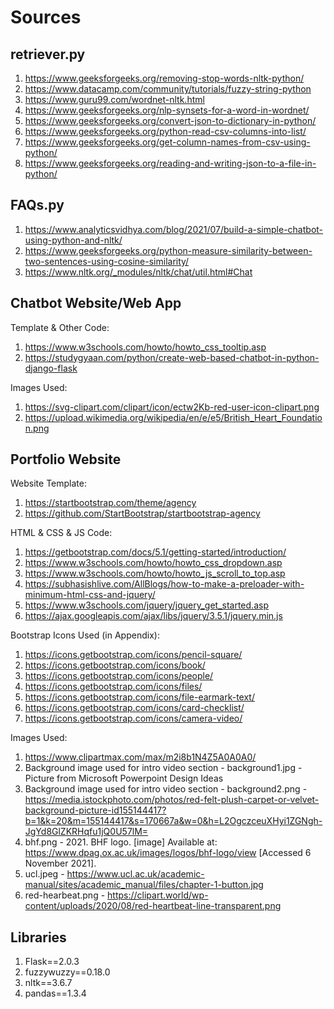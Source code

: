 # Sources

## retriever.py
1) https://www.geeksforgeeks.org/removing-stop-words-nltk-python/
2) https://www.datacamp.com/community/tutorials/fuzzy-string-python
3) https://www.guru99.com/wordnet-nltk.html
4) https://www.geeksforgeeks.org/nlp-synsets-for-a-word-in-wordnet/
5) https://www.geeksforgeeks.org/convert-json-to-dictionary-in-python/
6) https://www.geeksforgeeks.org/python-read-csv-columns-into-list/
7) https://www.geeksforgeeks.org/get-column-names-from-csv-using-python/
8) https://www.geeksforgeeks.org/reading-and-writing-json-to-a-file-in-python/

## FAQs.py
1) https://www.analyticsvidhya.com/blog/2021/07/build-a-simple-chatbot-using-python-and-nltk/
2) https://www.geeksforgeeks.org/python-measure-similarity-between-two-sentences-using-cosine-similarity/
3) https://www.nltk.org/_modules/nltk/chat/util.html#Chat

## Chatbot Website/Web App
Template & Other Code:
1) https://www.w3schools.com/howto/howto_css_tooltip.asp
2) https://studygyaan.com/python/create-web-based-chatbot-in-python-django-flask

Images Used:
1) https://svg-clipart.com/clipart/icon/ectw2Kb-red-user-icon-clipart.png
2) https://upload.wikimedia.org/wikipedia/en/e/e5/British_Heart_Foundation.png

## Portfolio Website
Website Template:
1) https://startbootstrap.com/theme/agency
2) https://github.com/StartBootstrap/startbootstrap-agency

HTML & CSS & JS Code:
1) https://getbootstrap.com/docs/5.1/getting-started/introduction/
2) https://www.w3schools.com/howto/howto_css_dropdown.asp
3) https://www.w3schools.com/howto/howto_js_scroll_to_top.asp
4) https://subhasishlive.com/AllBlogs/how-to-make-a-preloader-with-minimum-html-css-and-jquery/
5) https://www.w3schools.com/jquery/jquery_get_started.asp
6) https://ajax.googleapis.com/ajax/libs/jquery/3.5.1/jquery.min.js


Bootstrap Icons Used (in Appendix):
1) https://icons.getbootstrap.com/icons/pencil-square/
2) https://icons.getbootstrap.com/icons/book/
3) https://icons.getbootstrap.com/icons/people/
4) https://icons.getbootstrap.com/icons/files/
5) https://icons.getbootstrap.com/icons/file-earmark-text/
6) https://icons.getbootstrap.com/icons/card-checklist/
7) https://icons.getbootstrap.com/icons/camera-video/

Images Used:
1) https://www.clipartmax.com/max/m2i8b1N4Z5A0A0A0/
2) Background image used for intro video section - background1.jpg - Picture from Microsoft Powerpoint Design Ideas
3) Background image used for intro video section - background2.png - https://media.istockphoto.com/photos/red-felt-plush-carpet-or-velvet-background-picture-id155144417?b=1&k=20&m=155144417&s=170667a&w=0&h=L2OgczceuXHyi1ZGNgh-JgYd8GlZKRHqfu1jQ0U57lM=
4) bhf.png - 2021. BHF logo. [image] Available at: <https://www.dpag.ox.ac.uk/images/logos/bhf-logo/view> [Accessed 6 November 2021].
5) ucl.jpeg - https://www.ucl.ac.uk/academic-manual/sites/academic_manual/files/chapter-1-button.jpg
6) red-hearbeat.png - https://clipart.world/wp-content/uploads/2020/08/red-heartbeat-line-transparent.png

## Libraries
1) Flask==2.0.3
2) fuzzywuzzy==0.18.0
3) nltk==3.6.7
4) pandas==1.3.4

